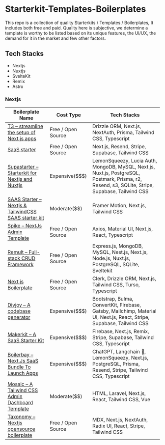 
# Starterkit-Templates-Boilerplates
This repo is a collection of quality Starterkits / Templates / Boilerplates, It includes both free and paid.
Quality here is subjective, we determine a template is worthy to be listed based on its unique features, the UI/UX, the demand for it in the market and few other factors.

## Tech Stacks

 - Nextjs
 - Nuxtjs
 - SvelteKit
 - Remix
 - Astro

### Nextjs
| Boilerplate Name                                          | Cost Type            | Tech Stacks                |
|-----------------------------------------------------------|----------------------|----------------------------|
| [T3 – streamline the setup of Next.js apps](https://techajob.com/template/t3-streamline-the-setup-of-next-js-apps/)                 | Free / Open Source   | Drizzle ORM, Next.js, NextAuth, Prisma, Tailwind CSS, Typescript                    |
| [SaaS starter](https://techajob.com/template/saas-starter-w-next-js-supabase-stripe-and-shadcn-ui/)  | Free / Open Source   | Next.js, Resend, Stripe, Supabase, Tailwind CSS |
| [Supastarter – Starterkit for Nextjs and Nuxtjs](https://techajob.com/template/supastarter-starterkit-for-nextjs-and-nuxtjs/)            | Expensive($$$)       | LemonSqueezy, Lucia Auth, MongoDB, MySQL, Next.js, Nuxt.js, PostgreSQL, Postmark, Prisma, r2, Resend, s3, SQLite, Stripe, Supabase, Tailwind CSS|
| [SAAS Starter – Nextjs & TailwindCSS SAAS starter kit](https://techajob.com/template/saas-starter-nextjs-tailwindcss-saas-starter-kit/)      | Moderate($$)         | Framer Motion, Next.js, Tailwind CSS       |
| [Spike – NextJs Admin Template](https://techajob.com/template/spike-nextjs-admin-template/)                             | Free / Open Source   | Axios, Material UI, Next.js, React, Typescript                    |
| [Remult – Full-stack CRUD Framework](https://techajob.com/template/remult-full-stack-crud-framework/)                        | Free / Open Source   | Express.js, MongoDB, MySQL, Nest.js, Next.js, Node.js, Nuxt.js, PostgreSQL, SQLite, Sveltekit                    |
| [Next.js Boilerplate](https://techajob.com/template/next-js-boilerplate/)                                       | Free / Open Source   | Clerk, Drizzle ORM, Next.js, Tailwind CSS, Turso, Typescript                    |
| [Divjoy – A codebase generator](https://techajob.com/template/divjoy-a-codebase-generator/)                             | Expensive($$$)       | Bootstrap, Bulma, ConvertKit, Firebase, Gatsby, Mailchimp, Material UI, Next.js, React, Stripe, Supabase, Tailwind CSS                    |
| [Makerkit – A SaaS Starter Kit](https://techajob.com/template/makerkit-a-saas-starter-kit/)                             | Expensive($$$)       | Firebase, Next.js, Remix, Stripe, Supabase, Tailwind CSS, Typescript                    |
| [Boilerbay – Next.Js SaaS Bundle To Launch Apps](https://techajob.com/template/boilerbay-next-js-saas-bundle-to-launch-apps/)            | Expensive($$$)       | ChatGPT, Langchain 🦜, LemonSqueezy, Next.js, PostgreSQL, Prisma, Resend, Stripe, Tailwind CSS, Typescript                    |
| [Mosaic – A Tailwind CSS Admin Dashboard Template](https://techajob.com/template/mosaic-a-tailwind-css-admin-dashboard-template/)          | Moderate($$)         | HTML, Laravel, Next.js, React, Tailwind CSS, Vue       |
| [Taxonomy – Nextjs opensource boilerplate](https://techajob.com/template/taxonomy/)                  | Free / Open Source   | MDX, Next.js, NextAuth, Radix UI, React, Stripe, Tailwind CSS                    |
